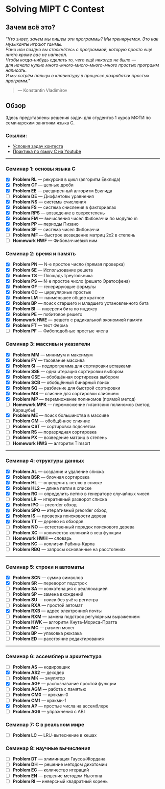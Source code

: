 # Solving MIPT C Contest

## Зачем всё это?

_"Кто знает, зачем мы пишем эти программы? Мы тренируемся. Это как музыканты играют гаммы.  
Рано или поздно вы столкнётесь с программой, которую просто ещё никто кроме вас не написал.  
Чтобы когда-нибудь сделать то, чего ещё никогда не было —  
для начала нужно много-много-много-много-много простых программ написать.  
И мы сотрём пальцы о клавиатуру в процессе разработки простых программ."_

> — Konstantin Vladimirov

## Обзор

Здесь представлены решения задач для студентов 1 курса МФТИ по семинарским занятиям языка C.

### Ссылки:
- [Условия задач контеста](https://contest.yandex.ru/contest/66459/problems/)
- [Практика по языку С на Youtube](https://www.youtube.com/watch?v=7YhRFx-oyW4&list=PL3BR09unfgchRxdDws74aY4mlSk9eYGEs&index=1&pp=iAQB)

---

### Семинар 1: основы языка C
- [x] **Problem RL** — рекурсия в цикл (алгоритм Евклида)  
- [x] **Problem CF** — цепные дроби  
- [x] **Problem EE** — расширенный алгоритм Евклида  
- [ ] **Problem DE** — Диофантовы уравнения  
- [x] **Problem NS** — системы счисления  
- [x] **Problem FS** — система счисления в факториалах  
- [x] **Problem RPS** — возведение в сверхстепень  
- [x] **Problem FM** — вычисления чисел Фибоначчи по модулю m  
- [x] **Problem PP** — периоды Пизано  
- [x] **Problem SF** — система чисел Фибоначчи  
- [ ] **Problem MF** — быстрое возведение матриц 2x2 в степень  
- [ ] **Homework HWF** — Фибоначчиевый ним  

### Семинар 2: время и память
- [x] **Problem PN** — N-е простое число (прямая проверка)  
- [x] **Problem SE** — Использование решета  
- [x] **Problem TS** — Площадь треугольника  
- [x] **Problem PS** — N-е простое число (решето Эратосфена)  
- [x] **Problem GF** — генерирующие формулы  
- [x] **Problem CC** — циркулярные простые  
- [x] **Problem LM** — наименьшее общее кратное  
- [x] **Problem BP** — поиск старшего и младшего установленного бита  
- [x] **Problem BI** — инверсия бита по индексу  
- [x] **Problem PE** — побитовое решето  
- [x] **Homework HWE** — решето с радикальной экономией памяти  
- [x] **Problem FT** — тест Ферма  
- [ ] **Problem PF** — Фибоподобные простые числа  

### Семинар 3: массивы и указатели
- [x] **Problem MM** — минимум и максимум  
- [x] **Problem FY** — тасование массива  
- [x] **Problem SI** — подпрограмма для сортировки вставками  
- [x] **Problem SSE** — одна итерация сортировки выбором  
- [x] **Problem CSE** — обобщённая сортировка выбором  
- [x] **Problem SCB** — обобщённый бинарный поиск  
- [x] **Problem SQ** — разбиение для быстрой сортировки  
- [x] **Problem MS** — слияние для сортировки слиянием  
- [x] **Problem MP** — перемножение полиномов (прямой метод)  
- [ ] **Homework MPK** — перемножение гигантских полиномов (метод Карацубы)  
- [x] **Problem ME** — поиск большинства в массиве  
- [ ] **Problem CM** — обобщённое слияние  
- [ ] **Problem CST** — сортировка подсчётом  
- [ ] **Problem RS** — поразрядная сортировка  
- [ ] **Problem PX** — возведение матриц в степень  
- [ ] **Homework HWS** — алгоритм Timsort  

---

### Семинар 4: структуры данных
- [x] **Problem AL** — создание и удаление списка  
- [x] **Problem BSR** — блочная сортировка  
- [x] **Problem HL** — определить петлю в списке  
- [x] **Problem HL2** — длина петли в списке  
- [x] **Problem RG** — определить петлю в генераторе случайных чисел  
- [ ] **Problem LR** — итеративный разворот списка  
- [x] **Problem IPO** — preorder обход  
- [x] **Problem SPO** — итеративный preorder обход  
- [x] **Problem IS** — проверка поисковости дерева  
- [x] **Problem TT** — дерево из обходов  
- [ ] **Problem NO** — естественный порядок поискового дерева  
- [ ] **Problem XC** — количество коллизий в хеш функции  
- [ ] **Homework HWH** — словарь  
- [ ] **Problem KC** — коллизии Рабина-Карпа  
- [ ] **Problem RBQ** — запросы основанные на расстояниях  

---

### Семинар 5: строки и автоматы
- [x] **Problem SCN** — сумма символов  
- [x] **Problem SR** — переворот подстрок  
- [ ] **Problem SA** — конкатенация с реаллокацией  
- [ ] **Problem SP** — замена вхождений  
- [ ] **Problem SU** — поиск без учёта регистра  
- [ ] **Problem RXA** — простой автомат  
- [x] **Problem RXB** — адрес электронной почты  
- [ ] **Problem RXM** — замена подстрок регулярным выражением  
- [ ] **Problem HWK** — алгоритм Кнута-Мориса-Пратта  
- [ ] **Problem MC** — размен монет  
- [ ] **Problem BP** — упаковка рюкзака  
- [ ] **Problem ED** — расстояние редактирования  

---

### Семинар 6: ассемблер и архитектура
- [ ] **Problem AS** — кодировщик  
- [x] **Problem AS2** — декодер  
- [ ] **Problem MK** — эмулятор  
- [x] **Problem AGF** — распознавание простой функции  
- [ ] **Problem AGM** — работа с памятью  
- [ ] **Problem CM0** — крэкми-0  
- [ ] **Problem CM1** — крэкми-1  
- [x] **Problem AP** — простые числа на ассемблере  
- [ ] **Problem AGS** — упражнения с ABI  

### Семинар 7: C в реальном мире
- [ ] **Problem LC** — LRU-вытеснение в кешах  

### Семинар 8: научные вычисления
- [ ] **Problem DT** — элиминация Гаусса-Жордана  
- [ ] **Problem DH** — решение методом дихотомии  
- [ ] **Problem EC** — количество итераций  
- [ ] **Problem EN** — решение методом Ньютона  
- [ ] **Problem RI** — инверсный квадратный корень  
